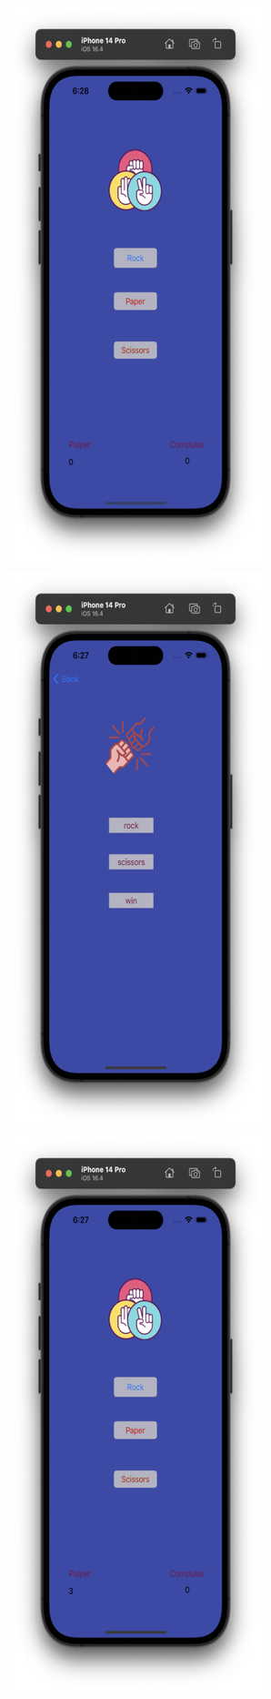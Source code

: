 <p align="center">
 <img src="https://github.com/tubaaNur/RockPaperScissors/blob/main/Screenshot%202023-07-09%20at%2018.28.03.png" 
width="450" height="975">
</p>

<p align="center">
 <img src="https://github.com/tubaaNur/RockPaperScissors/blob/main/Screenshot%202023-07-09%20at%2018.27.31.png" 
width="450" height="975">
</p>

<p align="center">
 <img src="https://github.com/tubaaNur/RockPaperScissors/blob/main/Screenshot%202023-07-09%20at%2018.27.02.png" 
width="450" height="975">
</p>

